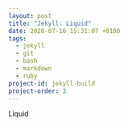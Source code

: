 ```yaml
---
layout: post
title: "Jekyll: Liquid"
date: 2020-07-16 15:31:07 +0100
tags:
  - jekyll
  - git
  - bash
  - markdown
  - ruby
project-id: jekyll-build
project-order: 3
---
```


Liquid
